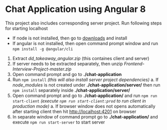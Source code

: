 # Chat Application using Angular 8

This project also includes corresponding server project. Run following steps for starting localhost

- If node is not installed, then go to [downloads](https://nodejs.org/en/download/) and install
- If angular is not installed, then open command prompt window and run ```npm install -g @angular/cli```

1. Extract _dd_takeaway_angular.zip_ (this containes client and server)
2. If server needs to be extracted separately, then unzip _Frontend-Interview-Project-master.zip_
3. Open command prompt and go to  __./chat-application__
4. Run ```npm install``` _(this will also install server project dependencies)_
    a. If _node_modules_ is not created under __./chat-application/server/__ then run ```npm install``` separately inside __./chat-application/server/__
5. Open command prompt and go to __./chat-application/__ and run ```npm run start-client``` _(execute ```npm run start-client:prod``` to run client in production mode)_
    a. If browser window does not opens automatically after starting client then hit [http://localhost:4201](http://localhost:4201) on browser
6. In separate window of command prompt go to __./chat-application/__ and execute ```npm run start-server``` to start server
